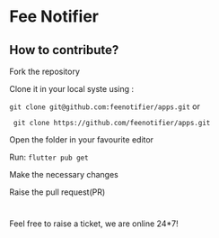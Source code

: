 # Fee Notifier

## How to contribute?

Fork the repository

Clone it in your local syste using :

```git clone git@github.com:feenotifier/apps.git```
or

``` git clone https://github.com/feenotifier/apps.git```

Open the folder in your favourite editor

Run: ```flutter pub get```

Make the necessary changes

Raise the pull request(PR)

#
Feel free to raise a ticket, we are online 24*7!
#
